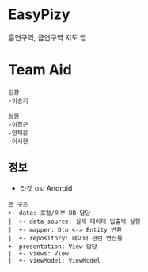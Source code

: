 # EasyPizy
흡연구역, 금연구역 지도 앱

# Team Aid
```text
팀장
-이승기

팀원
-이경근
-안채은
-이서현
```

## 정보

- 타겟 os: Android

```text
앱 구조
+- data: 로컬/외부 DB 담당
|  +- data_source: 실제 데이터 입출력 실행
|  +- mapper: Dto <-> Entity 변환
|  +- repository: 데이터 관련 연산들
+- presentation: View 담당
|  +- views: View
|  +- viewModel: ViewModel
```

